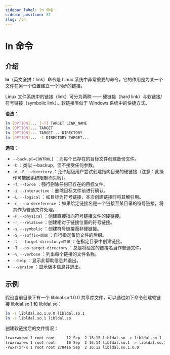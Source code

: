 ```yaml
---
sidebar_label: ln 命令
sidebar_position: 32
slug: /ln
---
```


# ln 命令



## 介绍

**ln**（英文全拼：link）命令是 Linux 系统中非常重要的命令，它的作用是为某一个文件在另一个位置建立一个同步的链接。

Linux 文件系统中的链接（link）可分为两种 —— 硬链接（hard link）与软链接/符号链接（symbolic link）。软链接类似于 Windows 系统中的快捷方式。

**语法**：

```bash
ln [OPTION]... [-T] TARGET LINK_NAME
ln [OPTION]... TARGET
ln [OPTION]... TARGET... DIRECTORY
ln [OPTION]... -t DIRECTORY TARGET...
```

**选项**：

- `--backup[=CONTROL]` ：为每个已存在的目标文件创建备份文件。
- `-b` ：类似 --backup，但不接受任何参数。
- `-d`, `-F`, `--directory` ：允许超级用户尝试创建指向目录的硬链接（注意：此操作可能因系统限制而失败）。
- `-f`, `--force` ：强行删除任何已存在的目标文件。
- `-i`, `--interactive` ：删除目标文件前进行确认。
- `-L`, `--logical` ：如目标为符号链接，本次创建链接时将其解引用。
- `-n`, `--no-dereference` ：如果给定链接名是一个链接至某目录的符号链接，将其作为普通文件处理。
- `-P`, `--physical` ：创建直接指向符号链接文件的硬链接。
- `-r`, `--relative` ：创建相对于链接位置的符号链接。
- `-s`, `--symbolic` ：创建符号链接而非硬链接。
- `-S`, `--suffix=后缀` ：自行指定备份文件的后缀。
- `-t`, `--target-directory=目录` ：在指定目录中创建链接。
- `-T`, `--no-target-directory` ：总是将给定的链接名当作普通文件。
- `-v`, `--verbose` ：列出每个链接的文件名称。
- `--help` ：显示此帮助信息并退出。
- `--version` ：显示版本信息并退出。



## 示例

假设当前目录下有一个 libldal.so.1.0.0 共享库文件，可以通过如下命令创建软链接 libldal.so.1 和 libldal.so：

```bash
ln -s libldal.so.1.0.0 libldal.so.1
ln -s libldal.so.1 libldal.so
```

创建软链接后的文件情况：

```bash
lrwxrwxrwx 1 root root     12 Sep  2 16:15 libldal.so -> libldal.so.1
lrwxrwxrwx 1 root root     16 Sep  2 16:14 libldal.so.1 -> libldal.so.1.0.0
-rwxr-xr-x 1 root root 278416 Sep  2 16:12 libldal.so.1.0.0
```






